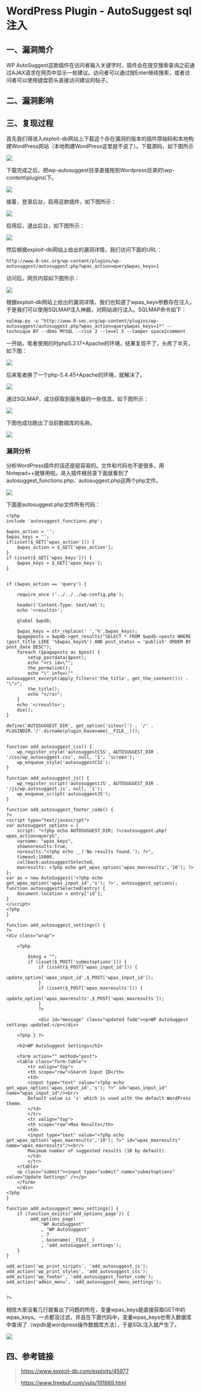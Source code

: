 WordPress Plugin - AutoSuggest sql注入
======================================

一、漏洞简介
------------

WP
AutoSuggest这款插件在访问者输入关键字时，插件会在提交搜索查询之前通过AJAX请求在网页中显示一些建议。访问者可以通过按Enter继续搜索，或者访问者可以使用键盘箭头直接访问建议的帖子。

二、漏洞影响
------------

三、复现过程
------------

首先我们得进入exploit-db网站上下载这个存在漏洞的版本的插件原始码和本地构建WordPress网站（本地构建WordPress这里就不说了）。下载源码，如下图所示

![](/Users/aresx/Documents/VulWiki/.resource/WordPressPlugin-AutoSuggestsql注入/media/rId24.png)

下载完成之后，把wp-autosuggest目录直接拖到Wordpress目录的\\wp-content\\plugins\\下。

![](/Users/aresx/Documents/VulWiki/.resource/WordPressPlugin-AutoSuggestsql注入/media/rId25.png)

接着，登录后台，启用这款插件，如下图所示：

![](/Users/aresx/Documents/VulWiki/.resource/WordPressPlugin-AutoSuggestsql注入/media/rId26.png)

启用后，退出后台，如下图所示：

![](/Users/aresx/Documents/VulWiki/.resource/WordPressPlugin-AutoSuggestsql注入/media/rId27.png)

然后根据exploit-db网站上给出的漏洞详情，我们访问下面的URL：

    http://www.0-sec.org/wp-content/plugins/wp-autosuggest/autosuggest.php?wpas_action=query&wpas_keys=1

访问后，网页内容如下图所示：

![](/Users/aresx/Documents/VulWiki/.resource/WordPressPlugin-AutoSuggestsql注入/media/rId28.png)

根据exploit-db网站上给出的漏洞详情，我们也知道了wpas\_keys参数存在注入，于是我们可以使用SQLMAP注入神器，对网站进行注入。SQLMAP命令如下：

    sqlmap.py -u "http://www.0-sec.org/wp-content/plugins/wp-autosuggest/autosuggest.php?wpas_action=query&wpas_keys=1*" --technique BT --dbms MYSQL --risk 3 --level 5 --tamper space2comment

一开始，笔者使用的时php5.2.17+Apache的环境，结果复现不了，头疼了半天，如下图：

![](/Users/aresx/Documents/VulWiki/.resource/WordPressPlugin-AutoSuggestsql注入/media/rId29.png)

后来笔者换了一个php-5.4.45+Apache的环境，就解决了。

![](/Users/aresx/Documents/VulWiki/.resource/WordPressPlugin-AutoSuggestsql注入/media/rId30.png)

通过SQLMAP，成功获取到服务器的一些信息，如下图所示：

![](/Users/aresx/Documents/VulWiki/.resource/WordPressPlugin-AutoSuggestsql注入/media/rId31.png)

下图也成功跑出了当前数据库的名称。

![](/Users/aresx/Documents/VulWiki/.resource/WordPressPlugin-AutoSuggestsql注入/media/rId32.png)

### 漏洞分析

分析WordPress插件的话还是挺容易的。文件和代码也不是很多，用Notepad++就够用啦。进入插件根目录下面就看到了autosuggest\_functions.php、autosuggest.php这两个php文件。

![](/Users/aresx/Documents/VulWiki/.resource/WordPressPlugin-AutoSuggestsql注入/media/rId34.png)

下面是autosuggest.php文件所有代码：

    <?php
    include 'autosuggest_functions.php';

    $wpas_action = '';
    $wpas_keys = '';
    if(isset($_GET['wpas_action'])) {
        $wpas_action = $_GET['wpas_action'];
    }
    if (isset($_GET['wpas_keys'])) {
        $wpas_keys = $_GET['wpas_keys'];
    }


    if ($wpas_action == 'query') {

        require_once ('../../../wp-config.php');

        header('Content-Type: text/xml');
        echo '<results>';

        global $wpdb;

        $wpas_keys = str_replace(' ','%',$wpas_keys);
        $pageposts = $wpdb->get_results("SELECT * FROM $wpdb->posts WHERE (post_title LIKE '%$wpas_keys%') AND post_status = 'publish' ORDER BY post_date DESC");
        foreach ($pageposts as $post) {
            setup_postdata($post);
            echo "<rs id=\"";
            the_permalink();
            echo "\" info=\"" . autosuggest_excerpt(apply_filters('the_title', get_the_content())) . "\">";
            the_title();
            echo "</rs>";
        }
        echo '</results>';
        die();
    }

    define('AUTOSUGGEST_DIR', get_option('siteurl') . '/' . PLUGINDIR.'/'.dirname(plugin_basename(__FILE__)));


    function add_autosuggest_css() {
        wp_register_style('autosuggestCSS', AUTOSUGGEST_DIR . '/css/wp_autosuggest.css', null, '1', 'screen');
        wp_enqueue_style('autosuggestCSS');
    }

    function add_autosuggest_js() {
        wp_register_script('autosuggestJS', AUTOSUGGEST_DIR . '/js/wp.autosuggest.js', null, '1');
        wp_enqueue_script('autosuggestJS');
    }

    function add_autosuggest_footer_code() {
    ?>
    <script type="text/javascript">
    var autosuggest_options = {
        script: "<?php echo AUTOSUGGEST_DIR; ?>/autosuggest.php?wpas_action=query&",
        varname: "wpas_keys",
        shownoresults:true,
        noresults:"<?php echo __('No results found.'); ?>",
        timeout:15000,
        callback:autosuggestSelected,
        maxresults: <?php echo get_wpas_option('wpas_maxresults','10'); ?>
    };
    var as = new AutoSuggest('<?php echo get_wpas_option('wpas_input_id','s'); ?>', autosuggest_options);
    function autosuggestSelected(entry) {
        document.location = entry['id'];
    }
    </script>
    <?php
    }

    function add_autosuggest_settings() {
    ?>
    <div class="wrap">

        <?php

            $smsg = "";
            if (isset($_POST['submitoptions'])) {
                if (isset($_POST['wpas_input_id'])) {
                    update_option('wpas_input_id',$_POST['wpas_input_id']);
                }
                if (isset($_POST['wpas_maxresults'])) {
                    update_option('wpas_maxresults',$_POST['wpas_maxresults']);
                }
                ?>

                <div id="message" class="updated fade"><p>WP AutoSuggest settings updated.</p></div>

        <?php } ?>

        <h2>WP AutoSuggest Settings</h2>

        <form action="" method="post">
        <table class="form-table">
            <tr valign="top">
            <th scope="row">Search Input ID</th>
            <td>
            <input type="text" value="<?php echo get_wpas_option('wpas_input_id','s'); ?>" id="wpas_input_id" name="wpas_input_id"/><br/>
            Default value is 's' which is used with the default WordPress theme. 
            </td>
            </tr>
            <tr valign="top">
            <th scope="row">Max Results</th>
            <td>
            <input type="text" value="<?php echo get_wpas_option('wpas_maxresults','10'); ?>" id="wpas_maxresults" name="wpas_maxresults"/><br/>
            Maximum number of suggested results (10 by default).
            </td>
            </tr>
        </table>
        <p class="submit"><input type="submit" name="submitoptions" value="Update Settings" /></p>
        </form>
        </div>
    <?php
    }

    function add_autosuggest_menu_settings() {
        if (function_exists('add_options_page')) {
             add_options_page(
                 "WP AutoSuggest"
                 , "WP AutoSuggest"
                 , 7
                 , basename(__FILE__)
                 , 'add_autosuggest_settings');
        }
    }

    add_action('wp_print_scripts', 'add_autosuggest_js');
    add_action('wp_print_styles', 'add_autosuggest_css');
    add_action('wp_footer', 'add_autosuggest_footer_code');
    add_action('admin_menu', 'add_autosuggest_menu_settings');


    ?>

相信大家没看几行就看出了问题的所在，变量wpas\_keys是直接获取GET中的wpas\_keys。一点都没过滤，并且在下面代码中，变量wpas\_keys也带入数据库中查询了（wpdb是wordpress操作数据库方法），于是SQL注入就产生了。

![](/Users/aresx/Documents/VulWiki/.resource/WordPressPlugin-AutoSuggestsql注入/media/rId35.png)

四、参考链接
------------

> <https://www.exploit-db.com/exploits/45977>
>
> <https://www.freebuf.com/vuls/191869.html>
